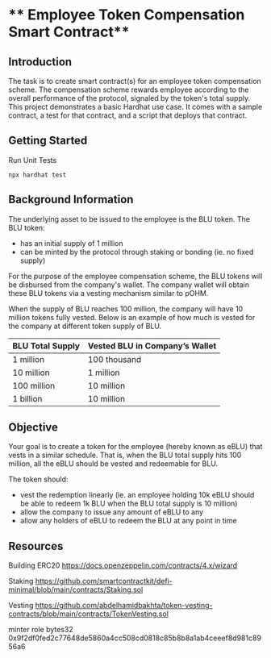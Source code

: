# ** Employee Token Compensation Smart Contract**

## **Introduction**

The task is to create smart contract(s) for an employee token compensation scheme. The compensation scheme rewards employee according to the overall performance of the protocol, signaled by the token's total supply.
This project demonstrates a basic Hardhat use case. It comes with a sample contract, a test for that contract, and a script that deploys that contract.

## **Getting Started**

Run Unit Tests

```shell
npx hardhat test
```

## **Background Information**

The underlying asset to be issued to the employee is the BLU token. The BLU token:

- has an initial supply of 1 million
- can be minted by the protocol through staking or bonding (ie. no fixed supply)

For the purpose of the employee compensation scheme, the BLU tokens will be disbursed from the company's wallet. The company wallet will obtain these BLU tokens via a vesting mechanism similar to pOHM.

When the supply of BLU reaches 100 million, the company will have 10 million tokens fully vested. Below is an example of how much is vested for the company at different token supply of BLU.

| BLU Total Supply | Vested BLU in Company’s Wallet |
| ---------------- | ------------------------------ |
| 1 million        | 100 thousand                   |
| 10 million       | 1 million                      |
| 100 million      | 10 million                     |
| 1 billion        | 10 million                     |

## **Objective**

Your goal is to create a token for the employee (hereby known as eBLU) that vests in a similar schedule. That is, when the BLU total supply hits 100 million, all the eBLU should be vested and redeemable for BLU.

The token should:

- vest the redemption linearly (ie. an employee holding 10k eBLU should be able to redeem 1k BLU when the BLU total supply is 10 million)
- allow the company to issue any amount of eBLU to any
- allow any holders of eBLU to redeem the BLU at any point in time


## **Resources**

Building ERC20
https://docs.openzeppelin.com/contracts/4.x/wizard

Staking
https://github.com/smartcontractkit/defi-minimal/blob/main/contracts/Staking.sol

Vesting
https://github.com/abdelhamidbakhta/token-vesting-contracts/blob/main/contracts/TokenVesting.sol

minter role bytes32
0x9f2df0fed2c77648de5860a4cc508cd0818c85b8b8a1ab4ceeef8d981c8956a6
